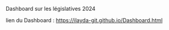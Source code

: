 Dashboard sur les législatives  2024 

lien du Dashboard : 
https://ilayda-git.github.io/Dashboard.html


